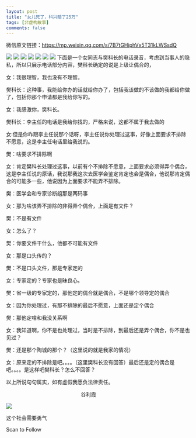 ```yaml
---
layout: post
title: "女儿死了，科兴赔了25万"
tags: [非虚构故事]
comments: false
---
```




微信原文链接：https://mp.weixin.qq.com/s/7B7tGHiphVx5T31kLWSsdQ

<img src="https://raw.githubusercontent.com/UrlSaveBot/urlsavebot.github.io/master/_images/2022/7/24/ce0ee8c5-3b5c-40b4-9226-09919ff7554a.jpeg"/>


<img src="https://raw.githubusercontent.com/UrlSaveBot/urlsavebot.github.io/master/_images/2022/7/24/d7b6d969-0b18-4493-9102-e11b22e094bd.jpeg"/>
<img src="https://raw.githubusercontent.com/UrlSaveBot/urlsavebot.github.io/master/_images/2022/7/24/f149ba35-28a6-4983-ad43-05d1089af337.jpeg"/>
<img src="https://raw.githubusercontent.com/UrlSaveBot/urlsavebot.github.io/master/_images/2022/7/24/c4fab0ea-3e96-4c1d-857c-603b2596746b.jpeg"/>
<img src="https://raw.githubusercontent.com/UrlSaveBot/urlsavebot.github.io/master/_images/2022/7/24/2a4efdcc-374a-483c-a525-3e3b1332959b.jpeg"/>
<img src="https://raw.githubusercontent.com/UrlSaveBot/urlsavebot.github.io/master/_images/2022/7/24/ebf0ef58-0f14-4600-865e-af650f9135da.jpeg"/>
<img src="https://raw.githubusercontent.com/UrlSaveBot/urlsavebot.github.io/master/_images/2022/7/24/c7cd0398-e7a4-45ef-a96a-3873494328fd.jpeg"/>
下面是一个女同志与樊科长的电话录音，考虑到当事人的隐私，所以只展示电话部分内容，樊科长确定的说是上级让偶合的，

女：我很理智，我也没有不理智。

樊科长：这种事，我能给你办的话就给你办了，包括我该做的不该做的我都给你做了，包括你那个申请都是我给你写的。

女：我感激你，樊科长。

樊科长：李主任的电话是我给你找的，严格来说，这都不属于我去做的

女:但是你咋跟李主任说那个话呀，李主任说你处理过这事，好像上面要求不排除不愿意，这是李主任电话里给我说的。

樊：啥要求不排除啊

女：肯定樊科长处理过这事，以前有个不排除不愿意，上面要求必须得弄个偶合，这是李主任说的原话，我说那我这次去医学会鉴定肯定也会是偶合，他说那肯定偶合的可能多一些，他说因为上面要求不能弄不排除。

樊：医学会和专家诊断组那是两码事

女：那为啥该弄不排除的非得弄个偶合，上面是有文件？

樊：不是有文件

女：怎么了？

樊：你要文件干什么，他都不可能有文件

女：那是口头传的？

樊：不是口头文件，那是专家定的

女：专家定的？专家也是昧良心。

樊：省一级的专家定的，那他定的偶合就是偶合，不是哪个领导定的偶合

女：因为你处理过，有那不排除的最后不愿意，上面还是定个偶合

樊：那他定啥和我没关系啊

女：我知道啊，你不是也处理过，当时是不排除，到最后还是弄个偶合，你不是也见过？

樊：还是那个陶城的那个？（这里说的就是我家的情况）

女：原来定的不排除是吧。。。。（这里樊科长没有回答）最后还是定的偶合是吧。。。。是这样吧樊科长？怎么不回答？

以上所说句句属实，如有虚假我愿负法律责任。

                                                    谷利霞







<img src="https://raw.githubusercontent.com/UrlSaveBot/urlsavebot.github.io/master/_images/2022/7/24/ac5a165c-86a1-4388-b91c-5a91e1bd3838.jpeg"/>


这个社会需要勇气

Scan to Follow

